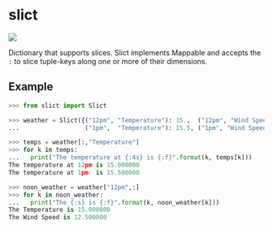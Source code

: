 # slict
![](https://travis-ci.org/maxhutch/slict.svg)

Dictionary that supports slices.
Slict implements Mappable and accepts the `:` to slice tuple-keys along one or more of their dimensions.

## Example
```python
>>> from slict import Slict

>>> weather = Slict({("12pm", "Temperature"): 15.,  ("12pm", "Wind Speed"): 12.5,
...                  ("1pm",  "Temperature"): 15.5, ("1pm", "Wind Speed"):   9.2})

>>> temps = weather[:,"Temperature"]
>>> for k in temps:
...   print("The temperature at {:4s} is {:f}".format(k, temps[k]))
The temperature at 12pm is 15.000000
The temperature at 1pm  is 15.500000

>>> noon_weather = weather["12pm",:]
>>> for k in noon_weather:
...   print("The {:s} is {:f}".format(k, noon_weather[k]))
The Temperature is 15.000000
The Wind Speed is 12.500000
```
